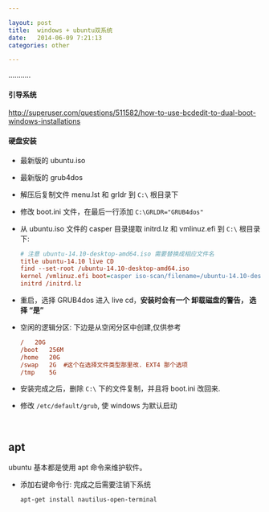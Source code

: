 ```yaml
---

layout: post
title:  windows + ubuntu双系统
date:   2014-06-09 7:21:13
categories: other

---
```


...........
 
<!-- more -->

#### 引导系统

http://superuser.com/questions/511582/how-to-use-bcdedit-to-dual-boot-windows-installations


#### 硬盘安装

 * 最新版的 ubuntu.iso

 * 最新版的 grub4dos

  - 解压后复制文件 menu.lst 和 grldr 到 `C:\` 根目录下

  - 修改 boot.ini 文件，在最后一行添加 `C:\GRLDR="GRUB4dos"`

  - 从 ubuntu.iso 文件的 casper 目录提取 initrd.lz 和 vmlinuz.efi 到 `C:\` 根目录下:

	```ini
	# 注意 ubuntu-14.10-desktop-amd64.iso 需要替换成相应文件名
	title ubuntu-14.10 live CD
	find --set-root /ubuntu-14.10-desktop-amd64.iso 
	kernel /vmlinuz.efi boot=casper iso-scan/filename=/ubuntu-14.10-desktop-amd64.iso locale=zh_CN.UTF-8
	initrd /initrd.lz
	```
 * 重启，选择 GRUB4dos 进入 live cd，**安装时会有一个 卸载磁盘的警告， 选择 “是”**

 * 空闲的逻辑分区: 下边是从空闲分区中创建,仅供参考

	```ini
	/	20G
	/boot	256M	
	/home	20G
	/swap	2G	#这个在选择文件类型那里改. EXT4 那个选项	
	/tmp	5G	
	```

 * 安装完成之后，删除 `C:\` 下的文件复制，并且将 boot.ini 改回来.

 * 修改 `/etc/default/grub`, 使 windows 为默认启动

<br />

apt
------

ubuntu 基本都是使用 apt 命令来维护软件。

 * 添加右键命令行: 完成之后需要注销下系统

	```bash
	apt-get install nautilus-open-terminal
	```





